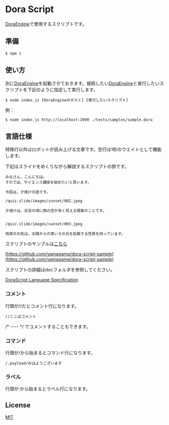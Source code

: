 # Dora Script

[DoraEngine](https://github.com/yamagame/dora-engine)で使用するスクリプトです。

## 準備

```
$ npm i
```

## 使い方

別に[DoraEngine](https://github.com/yamagame/dora-engine)を起動させておきます。接続したい[DoraEngine](https://github.com/yamagame/dora-engine)と実行したいスクリプトを下記のように指定して実行します。

```
$ node index.js [DoraEngineのホスト] [実行したいスクリプト]
```

例：

```
$ node index.js http://localhost:3090 ./tests/samples/sample.dora
```

## 言語仕様

特殊行以外はロボットが読み上げる文章です。空行は1秒のウエイトとして機能します。

下記はスライドをめくりながら解説するスクリプトの例です。

```
みなさん、こんにちは。
それでは、サイエンス講座を始めたいと思います。

今回は、夕焼けの話です。

/quiz.slide/images/sunset/002.jpeg

夕焼けは、日没の頃に西の空が赤く見える現象のことです。


/quiz.slide/images/sunset/003.jpeg

地球の大気は、太陽からの青いろの光を拡散する性質を持っています。
```

スクリプトのサンプルは[こちら](https://github.com/yamagame/https://github.com/yamagame/dora-script-sample)

[https://github.com/yamagame/dora-script-sample](https://github.com/yamagame/dora-script-sample)

スクリプトの詳細はdocフォルダを参照してください。

[DoraScript Language Specification](./doc/README.md)

### コメント

行頭が//だとコメント行になります。

```
//ここはコメント
```

/* ---- */ でコメントすることもできます。

### コマンド

行頭が/から始まるとコマンド行になります。

```
/.payload/おはようございます
```

### ラベル

行頭が:から始まるとラベル行になります。

## License

[MIT](LICENSE)
